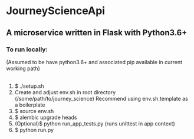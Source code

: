 <h1>JourneyScienceApi</hi>

<h2>A microservice written in Flask with Python3.6+</h2>

<h3>To run locally:</h3>
(Assumed to be have python3.6+ and associated pip available in current working path)
<br>
<br>
<ol>
    <li>$ ./setup.sh</li>
    <li>Create and adjust env.sh in root directory 
    (/some/path/to/journey_science) 
    Recommend using env.sh.template as a boilerplate
    <li>$ source env.sh </li>
    <li>$ alembic upgrade heads</li>
    <li>(Optional)$ python run_app_tests.py (runs unittest in app context)</li>
    <li>$ python run.py</li>
</ol>
